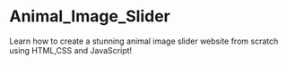 # Animal_Image_Slider
Learn how to create a stunning animal image slider website from scratch using HTML,CSS and JavaScript!
